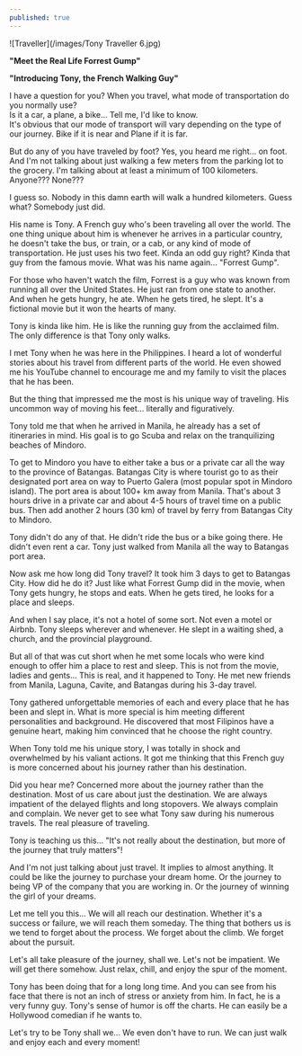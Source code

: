 ```yaml
---
published: true
---
```

![Traveller](/images/Tony Traveller 6.jpg)

**"Meet the Real Life Forrest Gump"**

**"Introducing Tony, the French Walking Guy"**

I have a question for you? When you travel, what mode of transportation do you normally use?  
Is it a car, a plane, a bike... Tell me, I'd like to know.   
It's obvious that our mode of transport will vary depending on the type of our journey. 
Bike if it is near and Plane if it is far.

But do any of you have traveled by foot?  Yes, you heard me right... on foot.   
And I'm not talking about just walking a few meters from the parking lot to the grocery.
I'm talking about at least a minimum of 100 kilometers.
Anyone??? None???

I guess so. Nobody in this damn earth will walk a hundred kilometers. 
Guess what? Somebody just did.

His name is Tony. A French guy who's been traveling all over the world. 
The one thing unique about him is whenever he arrives in a particular country, he doesn't take the bus, or train, or a cab, or any kind of mode of transportation. 
He just uses his two feet. 
Kinda an odd guy right? Kinda that guy from the famous movie. What was his name again... "Forrest Gump". 

For those who haven't watch the film, Forrest is a guy who was known from running all over the United States. He just ran from one state to another.
And when he gets hungry, he ate. When he gets tired, he slept. 
It's a fictional movie but it won the hearts of many.

Tony is kinda like him. He is like the running guy from the acclaimed film. The only difference is that Tony only walks. 

I met Tony when he was here in the Philippines. I heard a lot of wonderful stories about his travel from different parts of the world. 
He even showed me his YouTube channel to encourage me and my family to visit the places that he has been.

But the thing that impressed me the most is his unique way of traveling. His uncommon way of moving his feet... literally and figuratively.

Tony told me that when he arrived in Manila, he already has a set of itineraries in mind.
His goal is to go Scuba and relax on the tranquilizing beaches of Mindoro.

To get to Mindoro you have to either take a bus or a private car all the way to the province of Batangas. 
Batangas City is where tourist go to as their designated port area on way to Puerto Galera (most popular spot in Mindoro island).
The port area is about 100+ km away from Manila. That's about 3 hours drive in a private car and about 4-5 hours of travel time on a public bus.
Then add another 2 hours (30 km) of travel by ferry from Batangas City to Mindoro.

Tony didn't do any of that. He didn't ride the bus or a bike going there. He didn't even rent a car. 
Tony just walked from Manila all the way to Batangas port area.

Now ask me how long did Tony travel? It took him 3 days to get to Batangas City.
How did he do it? Just like what Forrest Gump did in the movie, when Tony gets hungry, he stops and eats. 
When he gets tired, he looks for a place and sleeps. 

And when I say place, it's not a hotel of some sort. Not even a motel or Airbnb. 
Tony sleeps wherever and whenever. He slept in a waiting shed, a church, and the provincial playground.

But all of that was cut short when he met some locals who were kind enough to offer him a place to rest and sleep. 
This is not from the movie, ladies and gents...
This is real, and it happened to Tony. He met new friends from Manila, Laguna, Cavite, and Batangas during his 3-day travel.

Tony gathered unforgettable memories of each and every place that he has been and slept in.
What is more special is him meeting different personalities and background. He discovered that most Filipinos have a genuine heart, making him convinced that he choose the right country.

When Tony told me his unique story, I was totally in shock and overwhelmed by his valiant actions. 
It got me thinking that this French guy is more concerned about his journey rather than his destination.

Did you hear me? Concerned more about the journey rather than the destination. 
Most of us care about just the destination. We are always impatient of the delayed flights and long stopovers.
We always complain and complain. 
We never get to see what Tony saw during his numerous travels. The real pleasure of traveling.

Tony is teaching us this... 
"It's not really about the destination, but more of the journey that truly matters"!

And I'm not just talking about just travel. 
It implies to almost anything. It could be like the journey to purchase your dream home. Or the journey to being VP of the company that you are working in. Or the journey of winning the girl of your dreams.

Let me tell you this... We will all reach our destination. Whether it's a success or failure, we will reach them someday.
The thing that bothers us is we tend to forget about the process. We forget about the climb. We forget about the pursuit.

Let's all take pleasure of the journey, shall we. Let's not be impatient. We will get there somehow. 
Just relax, chill, and enjoy the spur of the moment.

Tony has been doing that for a long long time. And you can see from his face that there is not an inch of stress or anxiety from him.
In fact, he is a very funny guy. Tony's sense of humor is off the charts. He can easily be a Hollywood comedian if he wants to.

Let's try to be Tony shall we... We even don't have to run. 
We can just walk and enjoy each and every moment!





